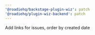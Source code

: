 ```yaml
---
'@roadiehq/backstage-plugin-wiz': patch
'@roadiehq/plugin-wiz-backend': patch
---
```


Add links for issues, order by created date
